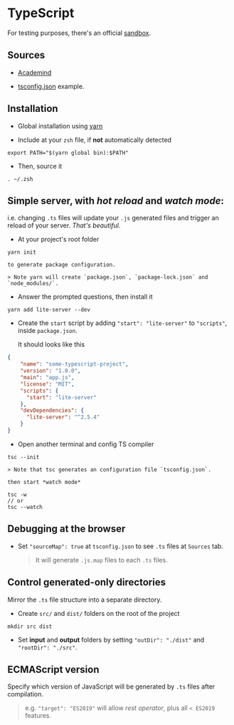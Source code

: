 # TypeScript
For testing purposes, there's an official [sandbox](https://www.typescriptlang.org/play/index.html).

## Sources

- [Academind](https://www.youtube.com/watch?v=BwuLxPH8IDs)

- [tsconfig.json](https://github.com/komurapp/references/typescript/tsconfig.json) example.

## Installation

- Global installation using [yarn](https://classic.yarnpkg.com/en/docs/cli/global/)

- Include at your `zsh` file, if **not** automatically detected
```
export PATH="$(yarn global bin):$PATH"
```
- Then, source it
```
. ~/.zsh
```

## Simple server, with *hot reload* and *watch mode*:
i.e. changing `.ts` files will update your `.js` generated files and trigger an reload of your server. *That's beautiful*.

- At your project's root folder
```
yarn init
```

	to generate package configuration.

	> Note yarn will create `package.json`, `package-lock.json` and `node_modules/`.

- Answer the  prompted questions, then install it
```
yarn add lite-server --dev
```

- Create the `start` script by adding `"start": "lite-server"` to `"scripts"`, inside `package.json`.

	It should looks like this
```json
{
    "name": "some-typescript-project",
    "version": "1.0.0",
    "main": "app.js",
    "license": "MIT",
    "scripts": {
      "start": "lite-server"
    },
    "devDependencies": {
      "lite-server": "^2.5.4"
    }
}
```

- Open another terminal and config TS compiler
```
tsc --init
```

	> Note that tsc generates an configuration file `tsconfig.json`.

	then start *watch mode*
```
tsc -w
// or
tsc --watch
```

## Debugging at the browser

- Set `"sourceMap": true` at `tsconfig.json` to see `.ts` files at `Sources` tab.

	> It will generate `.js.map` files to each `.ts` files.

## Control generated-only directories

Mirror the `.ts` file structure into a separate directory.

- Create `src/` and `dist/` folders on the root of the project
```
mkdir src dist
```

- Set **input** and **output** folders by setting `"outDir": "./dist"` and `"rootDir": "./src"`.

## ECMAScript version

Specify which version of JavaScript will be generated by `.ts` files after compilation.

> e.g. `"target": "ES2019"` will allow *rest operator*, plus all `< ES2019` features.
